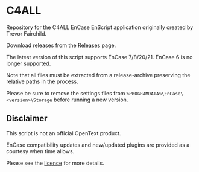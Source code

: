 # C4ALL
Repository for the C4ALL EnCase EnScript application originally created by Trevor Fairchild.

Download releases from the [Releases](https://github.com/sdckey/C4ALL/releases) page.

The latest version of this script supports EnCase 7/8/20/21. EnCase 6 is no longer supported.

Note that all files must be extracted from a release-archive preserving the relative paths in the process.

Please be sure to remove the settings files from `%PROGRAMDATA%\EnCase\<version>\Storage` before running a new version.

## Disclaimer

This script is not an official OpenText product.

EnCase compatibility updates and new/updated plugins are provided as a courtesy when time allows.

Please see the [licence](https://github.com/sdckey/C4ALL/blob/master/LICENSE) for more details. 